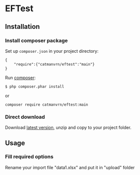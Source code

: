 # EFTest

## Installation

### Install composer package
Set up `composer.json` in your project directory:
```
{
    "require":{"catmanvrn/eftest":"main"}
}
```

Run [composer](https://getcomposer.org/doc/00-intro.md#installation):
```
$ php composer.phar install
```
or
```
composer require catmanvrn/eftest:main
```

### Direct download

Download [latest version](https://github.com/CatmanVrn/EFTest/archive/refs/heads/main.zip), unzip and copy to your project folder.


## Usage

### Fill required options
Rename your import file "data1.xlsx" and put it in "upload" folder
